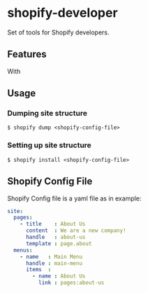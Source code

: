 # shopify-developer
Set of tools for Shopify developers.

## Features

With

## Usage

### Dumping site structure

```
$ shopify dump <shopify-config-file>
```

### Setting up site structure

```
$ shopify install <shopify-config-file>
```

## Shopify Config File

Shopify Config file is a yaml file as in example:

```yml
site:
  pages:
    - title    : About Us
      content  : We are a new company!
      handle   : about-us
      template : page.about
  menus:
    - name   : Main Menu
      handle : main-menu
      items  :
        - name : About Us
          link : pages:about-us
```
